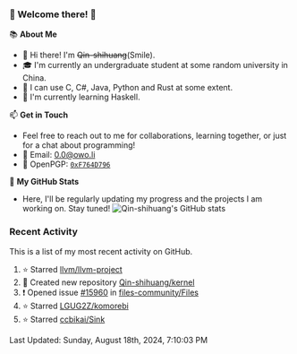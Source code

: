 ### 🌟 Welcome there! 🌟

📚 **About Me**
- 👋 Hi there! I'm ~~Qin-shihuang~~(Smile).
- 🎓 I'm currently an undergraduate student at some random university in China.
- 🚀 I can use C, C#, Java, Python and Rust at some extent.
- 🌱 I'm currently learning Haskell.

📫 **Get in Touch**
- Feel free to reach out to me for collaborations, learning together, or just for a chat about programming!
- 📩 Email: 0.0@owo.li
- 🔑 OpenPGP: [`0xF764D796`](https://keys.openpgp.org/vks/v1/by-fingerprint/99D5AF94A1585E16E14895EFBF6C0BF4F764D796)


📝 **My GitHub Stats**
- Here, I'll be regularly updating my progress and the projects I am working on. Stay tuned!
![Qin-shihuang's GitHub stats](https://github-readme-stats.vercel.app/api?username=Qin-shihuang&show_icons=true)

### Recent Activity

This is a list of my most recent activity on GitHub.

<!--RECENT_ACTIVITY:start-->
1. ⭐ Starred [llvm/llvm-project](https://github.com/llvm/llvm-project)<br>
2. 📔 Created new repository [Qin-shihuang/kernel](https://github.com/Qin-shihuang/kernel)<br>
3. ❗️ Opened issue [#15960](https://github.com/files-community/Files/issues/15960) in [files-community/Files](https://github.com/files-community/Files)<br>
4. ⭐ Starred [LGUG2Z/komorebi](https://github.com/LGUG2Z/komorebi)<br>
5. ⭐ Starred [ccbikai/Sink](https://github.com/ccbikai/Sink)<br>
<!--RECENT_ACTIVITY:end-->

<!--RECENT_ACTIVITY:last_update-->
Last Updated: Sunday, August 18th, 2024, 7:10:03 PM
<!--RECENT_ACTIVITY:last_update_end-->
